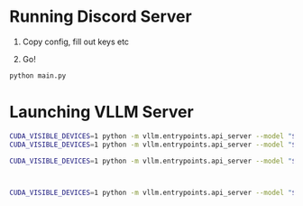 

# Running Discord Server

1. Copy config, fill out keys etc

2. Go!

```sh
python main.py
```

# Launching VLLM Server

```sh
CUDA_VISIBLE_DEVICES=1 python -m vllm.entrypoints.api_server --model "$HOME/_/models/mistral/Mistral-7B-Instruct-v0.2/" --dtype
CUDA_VISIBLE_DEVICES=1 python -m vllm.entrypoints.api_server --model "$HOME/_/bots/christian/mistral-bible-1/checkpoint-294-merged/" --dtype

CUDA_VISIBLE_DEVICES=1 python -m vllm.entrypoints.api_server --model "$HOME/_/bots/christian/mistral-bible-1/checkpoint-294-merged/gptq" --load-format "safetensors" --quantization "gptq"



CUDA_VISIBLE_DEVICES=1 python -m vllm.entrypoints.api_server --model "$HOME/_/bots/christian/mistral-bible-2/checkpoint-594-merged" --dtype "bfloat16"

```
